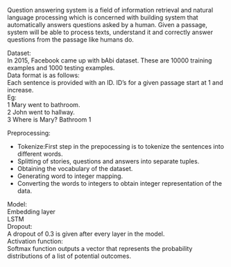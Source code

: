 Question answering system is a field of information retrieval and natural language
processing which is concerned with building system that automatically answers questions
asked by a human.
Given a passage, system will be able to process texts, understand it and correctly answer
questions from the passage like humans do.

Dataset:  
In 2015, Facebook came up with bAbi dataset. These are 10000 training examples and
1000 testing examples.  
Data format is as follows:  
Each sentence is provided with an ID. ID’s for a given passage start at 1 and increase.  
Eg:  
1 Mary went to bathroom.  
2 John went to hallway.  
3 Where is Mary? Bathroom 1

Preprocessing:  
- Tokenize:First step in the prepocessing is to tokenize the sentences into different
words.  
- Splitting of stories, questions and answers into separate tuples.  
- Obtaining the vocabulary of the dataset.  
- Generating word to integer mapping.  
- Converting the words to integers to obtain integer representation of the data.  

Model:  
Embedding layer   
LSTM   
Dropout:  
A dropout of 0.3 is given after every layer in the model.  
Activation function:  
Softmax function outputs a vector that represents the probability distributions of a list of
potential outcomes.  
